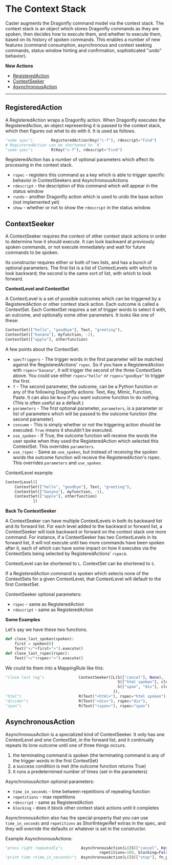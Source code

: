 # The Context Stack

Caster augments the Dragonfly command model via the context stack. The context stack is an object which stores Dragonfly commands as they are spoken, then decides how to execute them, and whether to execute them, based on its history of spoken commands. This enables a number of new features (command consumption, asynchronous and context seeking commands, status window hinting and confirmation, sophisticated "undo" behavior).

**New Actions**

- [RegisteredAction](#registeredaction)
- [ContextSeeker](#contextseeker)
- [AsynchronousAction](#asynchronousaction)

---

## RegisteredAction

A RegisteredAction wraps a Dragonfly action. When Dragonfly executes the RegisteredAction, an object representing it is passed to the context stack, which then figures out what to do with it. It is used as follows.

```python
"some spec":        RegisteredAction(Key("c-f"), rdescript="Find")
# RegisteredAction can be shortened to `R`
"some spec":        R(Key("c-f"), rdescript="Find")
```

RegisteredAction has a number of optional parameters which affect its processing in the context stack.

- `rspec` - registers this command as a key which is able to trigger specific behavior in ContextSeekers and AsynchronousActions
- `rdescript` - the description of this command which will appear in the status window
- `rundo` - another Dragonfly action which is used to undo the base action (not implemented yet)
- `show` - whether or not to show the `rdescript` in the status window.

## ContextSeeker

A ContextSeeker requires the context of other context stack actions in order to determine how it should execute. It can look backward at previously spoken commands, or not execute immediately and wait for future commands to be spoken.

Its constructor requires either or both of two lists, and has a bunch of optional parameters. The first list is a list of ContextLevels with which to look backward; the second is the same sort of list, with which to look forward.

**ContextLevel and ContextSet**

A ContextLevel is a set of possible outcomes which can be triggered by a RegisteredAction or other context stack action. Each outcome is called a ContextSet. Each ContextSet requires a set of trigger words to select it with, an outcome, and optionally some other parameters. It looks like one of these:

```python
ContextSet(["hello", "goodbye"], Text, "greeting"),
ContextSet(["banana"], myfunction, -1),
ContextSet(["apple"], otherfunction)
```

A few points about the ContextSet:

- `specTriggers` - The trigger words in the first parameter will be matched against the RegisteredActions' `rspec`. So if you have a RegisteredAction with `rspec="banana"`, it will trigger the second of the three ContextSets above. You could use either `rspec="hello"` or `rspec="goodbye"` to trigger the first.
- `f` - The second parameter, the outcome, can be a Python function or any of the following Dragonfly actions: Text, Key, Mimic, Function, Paste. It can also be `None` if you want outcome function to do nothing. (This is often useful as a default.)
- `parameters` - The first optional parameter, `parameters`, is a parameter or list of parameters which will be passed to the outcome function (the second parameter).
- `consume` - This is simply whether or not the triggering action should be executed. `True` means it shouldn't be executed.
- `use_spoken` - If True, the outcome function will receive the words the user spoke when they used the RegisteredAction which selected this ContextSet. This overrides `parameters`.
- `use_rspec` - Same as `use_spoken`, but instead of receiving the spoken words the outcome function will receive the RegisteredAction's rspec. This overrides `parameters` and `use_spoken`.

ContextLevel example:

```python
ContextLevel([
    ContextSet(["hello", "goodbye"], Text, "greeting"),
    ContextSet(["banana"], myfunction, -1),
    ContextSet(["apple"], otherfunction)
            ])
```

**Back To ContextSeeker**

A ContextSeeker can have multiple ContextLevels in both its backward list and its forward list. For each level added to the backward or forward list, a ContextSeeker will look backward or forward on the context stack one more command. For instance, if a ContextSeeker has two ContextLevels in its forward list, it will not execute until two more commands have been spoken after it, each of which can have some impact on how it executes via the ContextSets being selected by RegisteredActions' `rspec`s.

ContextLevel can be shortened to `L`. ContextSet can be shortened to `S`.

If a RegisteredAction command is spoken which selects none of the ContextSets for a given ContextLevel, that ContextLevel will default to the first ContextSet.

ContextSeeker optional parameters:

- `rspec` - same as RegisteredAction
- `rdescript` - same as RegisteredAction

**Some Examples**

Let's say we have these two functions.

```python
def close_last_spoken(spoken):
    first = spoken[0]
    Text("</"+first+">").execute()
def close_last_rspec(rspec):
    Text("</"+rspec+">").execute()
```

We could tie them into a MappingRule like this:

```python
"close last tag":               ContextSeeker([L(S(["cancel"], None),
                                                 S(["html spoken"], close_last_spoken, use_spoken=True),
                                                 S(["span", "div"], close_last_rspec, use_rspec=True))
                                               ]),
"html":                         R(Text("<html>"), rspec="html spoken"),
"divider":                      R(Text("<div>"), rspec="div"),
"span":                         R(Text("<span>"), rspec="span")
```

## AsynchronousAction

AsynchronousAction is a specialized kind of ContextSeeker. It only has one ContextLevel and one ContextSet, in the forward list, and it continually repeats its lone outcome until one of three things occurs.

1. the terminating command is spoken (the terminating command is any of the trigger words in the first ContextSet)
2. a success condition is met (the outcome function returns True)
3. it runs a predetermined number of times (set in the parameters)

AsynchronousAction optional parameters:

- `time_in_seconds` - time between repetitions of repeating function
- `repetitions` - max repetitions
- `rdescript` - same as RegisteredAction
- `blocking` - does it block other context stack actions until it completes

AsynchronousAction also has the special property that you can use `time_in_seconds` and `repetitions` as ShortIntegerRef extras in the spec, and they will override the defaults or whatever is set in the constructor.

Example AsynchronousActions:

```python
"press right repeatedly":        AsynchronousAction(L([S(["cancel", Key, "right"])]),
                                         repetitions=100, blocking=False),
"print time <time_in_seconds>":  AsynchronousAction(L([S(["stop"], fn_print_time)]))
```
